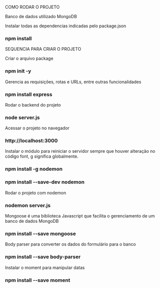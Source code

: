 COMO RODAR O PROJETO

Banco de dados utilizado MongoDB

Instalar todas as dependencias indicadas pelo package.json

### npm install

SEQUENCIA PARA CRIAR O PROJETO

Criar o arquivo package
### npm init -y

Gerencia as requisições, rotas e URLs, entre outras funcionalidades
### npm install express

Rodar o backend do projeto
### node server.js

Acessar o projeto no navegador
### http://localhost:3000

Instalar o módulo para reiniciar o servidor sempre que houver alteração no código font, g significa globalmente.
### npm install -g nodemon
### npm install --save-dev nodemon

Rodar o projeto com nodemon
### nodemon server.js

Mongoose é uma biblioteca Javascript que facilita o gerenciamento de um banco de dados MongoDB
### npm install --save mongoose

Body parser para converter os dados do formulário para o banco
### npm install --save body-parser

Instalar o moment para manipular datas
### npm install --save moment